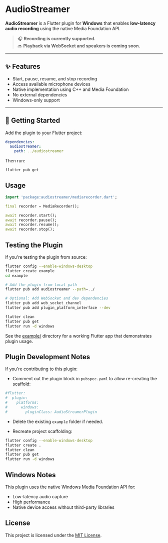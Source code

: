 # AudioStreamer

**AudioStreamer** is a Flutter plugin for **Windows** that enables **low-latency audio recording** using the native Media Foundation API.

> 🎧 **Recording is currently supported.**  
> 🔜 **Playback via WebSocket and speakers is coming soon.**

---

## ✨ Features

- Start, pause, resume, and stop recording
- Access available microphone devices
- Native implementation using C++ and Media Foundation
- No external dependencies
- Windows-only support

---

## 🚀 Getting Started

Add the plugin to your Flutter project:

```yaml
dependencies:
  audiostreamer:
    path: ../audiostreamer
```

Then run:

```bash
flutter pub get
```

## Usage

```dart
import 'package:audiostreamer/mediarecorder.dart';

final recorder = MediaRecorder();

await recorder.start();
await recorder.pause();
await recorder.resume();
await recorder.stop();
```

## Testing the Plugin

If you're testing the plugin from source:

```bash
flutter config --enable-windows-desktop
flutter create example
cd example

# Add the plugin from local path
flutter pub add audiostreamer --path=../

# Optional: Add WebSocket and dev dependencies
flutter pub add web_socket_channel
flutter pub add plugin_platform_interface --dev

flutter clean
flutter pub get
flutter run -d windows
```

See the [example/](example/) directory for a working Flutter app that demonstrates plugin usage.

## Plugin Development Notes

If you're contributing to this plugin:

- Comment out the plugin block in `pubspec.yaml` to allow re-creating the scaffold:
```yaml
#flutter:
#  plugin:
#    platforms:
#      windows:
#        pluginClass: AudioStreamerPlugin
```

-  Delete the existing `example` folder if needed.

- Recreate project scaffolding:

```bash
flutter config --enable-windows-desktop
flutter create .
flutter clean
flutter pub get
flutter run -d windows
```

## Windows Notes

This plugin uses the native Windows Media Foundation API for:

- Low-latency audio capture
- High performance
- Native device access without third-party libraries

## License

This project is licensed under the [MIT License](LICENSE).
